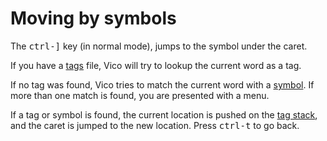 # Moving by symbols

The <kbd>ctrl-]</kbd> key (in normal mode), jumps to the symbol under the caret.

If you have a [tags](http://ctags.sourceforge.net/) file, Vico will try to
lookup the current word as a tag.

If no tag was found, Vico tries to match the current word with a
[symbol](symbols.html). If more than one match is found, you are presented with
a menu.

If a tag or symbol is found, the current location is pushed on the
[tag stack](tagstack.html), and the caret is jumped to the new location.
Press <kbd>ctrl-t</kbd> to go back.

